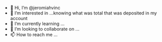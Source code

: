- 👋 Hi, I’m @jeromiahvinc
- 👀 I’m interested in ...knowing what was total that was deposited in my account 
- 🌱 I’m currently learning ...
- 💞️ I’m looking to collaborate on ...
- 📫 How to reach me ...

<!---
jeromiahvinc/jeromiahvinc is a ✨ special ✨ repository because its `README.md` (this file) appears on your GitHub profile.
You can click the Preview link to take a look at your changes.
--->
